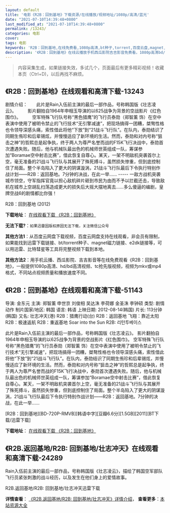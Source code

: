 ```yaml
---
layout: default
title: '电影《R2B：回到基地》下载资源/在线播放/视频地址/1080p/高清/蓝光'
date: "2021-07-10T14:39:48+0800"
last_modified_at: "2021-07-10T14:39:48+0800"
permalink: /13243/
categories: 电影
cover:
tags: 电影
keywords: 'R2B：回到基地,在线免费看,1080p高清,bt种子,torrent,百度云盘,magnet,磁力链,迅雷下载资源'
description: '《R2B：回到基地》在线云播放手机西瓜影院吉吉影音免费看，1080p高清bd/hd未删减完整版和tc抢先枪版，mkv/mp4格式，附带bt/torrent种子、magnet/磁力链、百度云盘、网盘资源迅雷下载链接'
---
```


>内容采集生成，如果链接失效，多试几个，页面最后有更多精彩视频！收藏本页（Ctrl+D)，以后再找不麻烦。


## 《R2B：回到基地》在线观看和高清下载-13243

剧情介绍：　　此片是Rain入伍前主演的最后一部作品，号称韩国版《壮志凌云》。   　　影片翻拍自1964年申相玉导演的以625战争为背景的空战影片《红色围巾》。  　　空军特殊飞行队号称“黑色猎鹰”的飞行员泰勋（郑智薰 饰）在空中表演中使用了被明令禁止的飞行技术“无引擎减速”，把现场搞得一团糟，桀骜性格也令领导深感头痛，索性借此将他“下放”到“21战斗飞行队”。在队内，泰勋结识了同期生侑珍和后辈锡炫，并慢慢适应了新环境的生活。然而，泰勋和对内号称“狙击之神”的哲熙总是起争执，终于两人为尊严名誉而战的F15K飞行决战中，泰勋首次遭遇失败。随后，他与机械队最出色的机械师世英组成一队，筹谋参加“Boramae空中射击比赛”，借此恢复自尊心。某天，一架不明敌机突袭首尔上空，毫无准备的21战斗飞行队与其展开了殊死搏斗，虽然损失惨重，但到底控制住了局面。整个半岛陷入了更大的阴谋漩涡，21战斗飞行队最后下令执行特别作战计划——R2B：返回基地。7分钟的决战，在此一举…… ----- 一敌方战机突袭城市领空，守军指挥官竟以担心敌机碎片砸到市民为由而不予以拦截还击，导致敌机在城市上空胡乱扫荡造成更大的损失后大摇大摆地离去……多么傻逼的编剧，皇牌空战6的剧情都比你强！


R2B：回到基地 (2012)

**下载地址**： [在线观看下载 《R2B：回到基地》](https://www.btbtdy.me/btdy/dy5893.html) 


**无法下载?**：`如果迅雷因版权原因无法下载，关注微信公众号 `

**其他方法1**：从百度云网盘下载视频，百度云网盘支持在线观看，非会员有限制，如果能找到迅雷下载链接、bt/torrent种子、magnet磁力链接、e2dk链接等，可以用迅雷、比特彗星等工具将完整视频下载到本地。

**其他方法2**：用手机云播、西瓜影院、吉吉影音等在线免费观看《R2B：回到基地》，一般提供1080p高清、hd/bd高清视频、tc抢先版视频，视频为mkv或mp4格式，不同站点视频质量和播放速度不同。


## 《R2B：回到基地》在线观看和高清下载-51143

导演: 金东元 主演: 郑智薰 申世京 刘俊相 吴达洙 李荷娜 金圣洙 李钟硕 类型: 剧情 动作 制片国家/地区: 韩国 语言: 韩语 上映日期: 2012-08-14(韩国) 片长: 113分钟(韩国) 又名: 壮志冲天(港) R2B：猎鹰行动(台) R2B：返回基地 飞翔：靠近太阳 R2B：极速返航 R2B：重返基地 Soar into the Sun R2B: 리턴투베이스

此片是Rain入伍前主演的最后一部作品，号称韩国版《壮志凌云》。 影片翻拍自1964年申相玉导演的以625战争为背景的空战影片《红色围巾》。 空军特殊飞行队号称“黑色猎鹰”的飞行员泰勋（郑智薰 饰）在空中表演中使用了被明令禁止的飞行技术“无引擎减速”，把现场搞得一团糟，桀骜性格也令领导深感头痛，索性借此将他“下放”到“21战斗飞行队”。在队内，泰勋结识了同期生侑珍和后辈锡炫，并慢慢适应了新环境的生活。然而，泰勋和对内号称“狙击之神”的哲熙总是起争执，终于两人为尊严名誉而战的F15K飞行决战中，泰勋首次遭遇失败。随后，他与机械队最出色的机械师世英组成一队，筹谋参加“Boramae空中射击比赛”，借此恢复自尊心。某天，一架不明敌机突袭首尔上空，毫无准备的21战斗飞行队与其展开了殊死搏斗，虽然损失惨重，但到底控制住了局面。整个半岛陷入了更大的阴谋漩涡，21战斗飞行队最后下令执行特别作战计划——R2B：返回基地。7分钟的决战，在此一举……


[R2B：回到基地][BD-720P-RMVB][韩语中字][豆瓣6.6分][1.5GB][2011][BT下载/迅雷下载]

**下载地址**： [在线观看下载 《R2B：回到基地》](https://www.btdx8.com/torrent/r2b_return_to_base_2001.html) 


## 《R2B.返回基地/R2B: 回到基地/壮志冲天》在线观看和高清下载-24289

Rain入伍前主演的最后一部作品，号称韩国版《壮志凌云》，描绘了韩国空军部队飞行员紧张刺激的战斗经历，以及发生在他们身上的爱情故事。


R2B.返回基地/R2B: 回到基地/壮志冲天迅雷下载

**详情查看**： [《R2B.返回基地/R2B: 回到基地/壮志冲天》详情介绍](/movie/24289/)， **查看更多**：[本站资源大全](/movie/t/all/)

